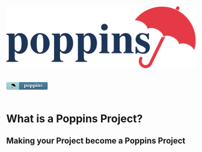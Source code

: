 <div align="center">
  <br />
    <br />
  <img src="/logo-poppins-horizontal.svg" alt="Poppins">
</div>
<br />
<br />
  <img height="20" src="/badge-poppins.svg" alt="Poppins">
  <br />
<br />


# What is a Poppins Project?

## Making your Project become a Poppins Project
